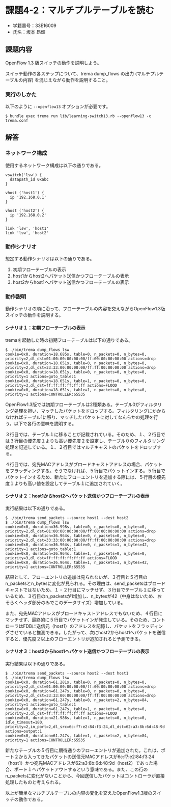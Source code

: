 # 課題4-2：マルチプルテーブルを読む
* 学籍番号：33E16009
* 氏名：坂本 昂輝

## 課題内容
OpenFlow 1.3 版スイッチの動作を説明しよう。

スイッチ動作の各ステップについて、trema dump_flows の出力 (マルチプルテーブルの内容) を混じえながら動作を説明すること。

### 実行のしかた
以下のように `--openflow13` オプションが必要です。

```
$ bundle exec trema run lib/learning-switch13.rb --openflow13 -c trema.conf
```

## 解答

### ネットワーク構成

使用するネットワーク構成は以下の通りである。

```
vswitch('lsw') {
  datapath_id 0xabc
}

vhost ('host1') {
  ip '192.168.0.1'
}

vhost ('host2') {
  ip '192.168.0.2'
}

link 'lsw', 'host1'
link 'lsw', 'host2'
```


### 動作シナリオ

想定する動作シナリオは以下の通りである。

1. 初期フローテーブルの表示
2. host1からhost2へパケット送信かつフローテーブルの表示
3. host2からhost1へパケット送信かつフローテーブルの表示

### 動作説明

動作シナリオの順に沿って、フローテーブルの内容を交えながらOpenFlow1.3版スイッチの動作を説明する。

#### シナリオ１：初期フローテーブルの表示

tremaを起動した時の初期フローテーブルは以下の通りである。

```
$ ./bin/trema dump_flows lsw
cookie=0x0, duration=18.685s, table=0, n_packets=0, n_bytes=0, priority=2,dl_dst=01:00:00:00:00:00/ff:00:00:00:00:00 actions=drop
cookie=0x0, duration=18.651s, table=0, n_packets=0, n_bytes=0, priority=2,dl_dst=33:33:00:00:00:00/ff:ff:00:00:00:00 actions=drop
cookie=0x0, duration=18.651s, table=0, n_packets=0, n_bytes=0, priority=1 actions=goto_table:1
cookie=0x0, duration=18.651s, table=1, n_packets=0, n_bytes=0, priority=3,dl_dst=ff:ff:ff:ff:ff:ff actions=FLOOD
cookie=0x0, duration=18.651s, table=1, n_packets=0, n_bytes=0, priority=1 actions=CONTROLLER:65535
```

OpenFlow1.3版では初期フローテーブルは2種類ある。テーブル0がフィルタリング処理を担い、マッチしたパケットをドロップする。フィルタリングにかからなければテーブル1に移り、マッチしたパケットに対してなんらかの処理を行う。以下で各行の意味を説明する。

３行目では、テーブル１に移ることが記載されている。そのため、１、２行目では３行目の優先度１よりも高い優先度２を設定し、テーブル０のフィルタリング処理を記述している。１、２行目ではマルチキャストのパケットをドロップする。

４行目では、宛先MACアドレスがブロードキャストアドレスの場合、パケットをフラッディングする。そうでなければ、５行目でパケットインする。５行目でパケットインするため、新たにフローエントリを追加する際には、５行目の優先度１よりも高い値を設定してテーブル１に追加されていく。

#### シナリオ２：host1からhost2へパケット送信かつフローテーブルの表示

実行結果は以下の通りである。

```
$ ./bin/trema send_packets --source host1 --dest host2
$ ./bin/trema dump_flows lsw
cookie=0x0, duration=36.998s, table=0, n_packets=0, n_bytes=0, priority=2,dl_dst=01:00:00:00:00:00/ff:00:00:00:00:00 actions=drop
cookie=0x0, duration=36.964s, table=0, n_packets=0, n_bytes=0, priority=2,dl_dst=33:33:00:00:00:00/ff:ff:00:00:00:00 actions=drop
cookie=0x0, duration=36.964s, table=0, n_packets=1, n_bytes=42, priority=1 actions=goto_table:1
cookie=0x0, duration=36.964s, table=1, n_packets=0, n_bytes=0, priority=3,dl_dst=ff:ff:ff:ff:ff:ff actions=FLOOD
cookie=0x0, duration=36.964s, table=1, n_packets=1, n_bytes=42, priority=1 actions=CONTROLLER:65535
```

結果として、フローエントリの追加は見られないが、３行目と５行目のn\_packetsとn\_bytesに変化が見られる。その理由は、send\_packetsはブロードキャストではないため、１・２行目にマッチせず、３行目でテーブル１に移っているため、３行目のn\_packetsが1増加し、n\_bytesが42（中身はないため、おそらくヘッダ部分のみでこのデータサイズ）増加している。

また、宛先MACアドレスがブロードキャストアドレスでもないため、４行目にマッチせず、最終的に５行目でパケットインが発生している。そのため、コントローラはFDBに送信元（host1）のアドレスを記憶し、パケットをフラッディングさせていると推測できる。したがって、次にhost2からhost1へパケットを送信すると、優先度２以上のフローエントリが追加されると予測できる。

#### シナリオ３：host2からhost1へパケット送信かつフローテーブルの表示

実行結果は以下の通りである。

```
$ ./bin/trema send_packets --source host2 --dest host1
$ ./bin/trema dump_flows lsw
cookie=0x0, duration=61.281s, table=0, n_packets=0, n_bytes=0, priority=2,dl_dst=01:00:00:00:00:00/ff:00:00:00:00:00 actions=drop
cookie=0x0, duration=61.247s, table=0, n_packets=0, n_bytes=0, priority=2,dl_dst=33:33:00:00:00:00/ff:ff:00:00:00:00 actions=drop
cookie=0x0, duration=61.247s, table=0, n_packets=2, n_bytes=84, priority=1 actions=goto_table:1
cookie=0x0, duration=61.247s, table=1, n_packets=0, n_bytes=0, priority=3,dl_dst=ff:ff:ff:ff:ff:ff actions=FLOOD
cookie=0x0, duration=21.986s, table=1, n_packets=0, n_bytes=0, idle_timeout=180, priority=2,in_port=2,dl_src=6c:f7:e2:84:f3:24,dl_dst=62:a3:8b:6d:48:9d actions=output:1
cookie=0x0, duration=61.247s, table=1, n_packets=2, n_bytes=84, priority=1 actions=CONTROLLER:65535
```

新たなテーブルの５行目に期待通りのフローエントリが追加された。これは、ポート２から入ってきたパケットの送信元MACアドレスが6c:f7:e2:84:f3:24（host1）かつ宛先MACアドレスが62:a3:8b:6d:48:9d（host2）であった場合、ポート１へパケットアウトするという意味である。また、この行のn\_packetsに変化がないことから、今回送信したパケットはコントローラが直接処理したものと考えられる。

以上が簡単なマルチプルテーブルの内容の変化を交えたOpenFlow1.3版のスイッチの動作である。